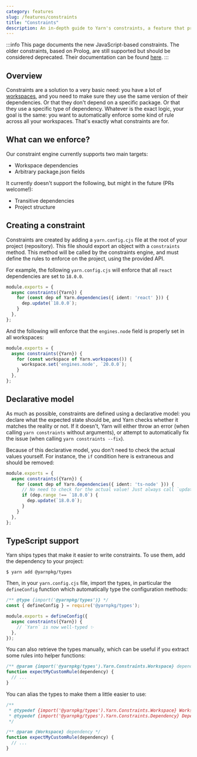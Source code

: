```yaml
---
category: features
slug: /features/constraints
title: "Constraints"
description: An in-depth guide to Yarn's constraints, a feature that provides an easy way to enforce common rules across a project.
---
```


:::info
This page documents the new JavaScript-based constraints. The older constraints, based on Prolog, are still supported but should be considered deprecated. Their documentation can be found [here](/features/constraints-prolog).
:::

## Overview

Constraints are a solution to a very basic need: you have a lot of [workspaces](/features/workspaces), and you need to make sure they use the same version of their dependencies. Or that they don't depend on a specific package. Or that they use a specific type of dependency. Whatever is the exact logic, your goal is the same: you want to automatically enforce some kind of rule across all your workspaces. That's exactly what constraints are for.

## What can we enforce?

Our constraint engine currently supports two main targets:

- Workspace dependencies
- Arbitrary package.json fields

It currently doesn't support the following, but might in the future (PRs welcome!):

- Transitive dependencies
- Project structure

## Creating a constraint

Constraints are created by adding a `yarn.config.cjs` file at the root of your project (repository). This file should export an object with a `constraints` method. This method will be called by the constraints engine, and must define the rules to enforce on the project, using the provided API.

For example, the following `yarn.config.cjs` will enforce that all `react` dependencies are set to `18.0.0`.

```ts
module.exports = {
  async constraints({Yarn}) {
    for (const dep of Yarn.dependencies({ ident: 'react' })) {
      dep.update(`18.0.0`);
    }
  },
};
```

And the following will enforce that the `engines.node` field is properly set in all workspaces:

```ts
module.exports = {
  async constraints({Yarn}) {
    for (const workspace of Yarn.workspaces()) {
      workspace.set('engines.node', `20.0.0`);
    }
  },
};
```

## Declarative model

As much as possible, constraints are defined using a declarative model: you declare what the expected state should be, and Yarn checks whether it matches the reality or not. If it doesn't, Yarn will either throw an error (when calling `yarn constraints` without arguments), or attempt to automatically fix the issue (when calling `yarn constraints --fix`).

Because of this declarative model, you don't need to check the actual values yourself. For instance, the `if` condition here is extraneous and should be removed:

```ts
module.exports = {
  async constraints({Yarn}) {
    for (const dep of Yarn.dependencies({ ident: 'ts-node' })) {
      // No need to check for the actual value! Just always call `update`.
      if (dep.range !== `18.0.0`) {
        dep.update(`18.0.0`);
      }
    }
  },
};
```

## TypeScript support

Yarn ships types that make it easier to write constraints. To use them, add the dependency to your project:

```
$ yarn add @yarnpkg/types
```

Then, in your `yarn.config.cjs` file, import the types, in particular the `defineConfig` function which automatically type the configuration methods:

```ts
/** @type {import('@yarnpkg/types')} */
const { defineConfig } = require('@yarnpkg/types');

module.exports = defineConfig({
  async constraints({Yarn}) {
    // `Yarn` is now well-typed ✨
  },
});
```

You can also retrieve the types manually, which can be useful if you extract some rules into helper functions:

```ts
/** @param {import('@yarnpkg/types').Yarn.Constraints.Workspace} dependency */
function expectMyCustomRule(dependency) {
  // ...
}
```

You can alias the types to make them a little easier to use:

```ts
/**
 * @typedef {import('@yarnpkg/types').Yarn.Constraints.Workspace} Workspace
 * @typedef {import('@yarnpkg/types').Yarn.Constraints.Dependency} Dependency
 */

/** @param {Workspace} dependency */
function expectMyCustomRule(dependency) {
  // ...
}
```
